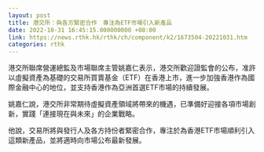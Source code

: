 ```yaml
---
layout: post
title: 港交所：與各方緊密合作　專注為ETF市場引入新產品
date: 2022-10-31 16:45:15.000000000 +08:00
link: https://news.rthk.hk/rthk/ch/component/k2/1673504-20221031.htm
categories: rthk
---
```


港交所聯席營運總監及市場聯席主管姚嘉仁表示，港交所歡迎證監會的公布，准許以虛擬資產為基礎的交易所買賣基金（ETF）在香港上市，進一步加強香港作為國際金融中心的地位，並支持香港作為亞洲首選ETF市場的持續發展。

姚嘉仁說，港交所非常期待虛擬資產領域將帶來的機遇，已準備好迎接各項市場創新，實踐「連接現在與未來」的企業戰略。

他說，交易所將與發行人及各方持份者緊密合作，專注於為香港ETF市場順利引入這類新產品，並將適時向市場公布最新發展。
